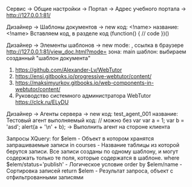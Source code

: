 Сервис -> Общие настройки -> Портал -> Адрес учебного портала -> http://127.0.0.1:81/



Дизайнер -> Шаблоны документов -> new
код: <!name>
название: <!name>
Вставляем код, в разделе код
(function() {
	// code
})()

Дизайнер -> Элементы шаблонов -> new
mode: <name>, ссылка в браузере http://127.0.0.1:81/view_doc.html?mode=<name>
зона: main
шаблон: выбираем созданный "шаблон документа"



1. https://github.com/Alexander-Lv/WebTutor
2. https://ensi.gitbooks.io/progressive-webtutor/content/
3. https://maksimyurkov.gitbooks.io/web-components-in-webtutor/content/
4. Руководство системного администратора
WebTutor https://clck.ru/ELyDU 


Дизайнер -> Агенты сервера -> new
код: test_agent_001
название: Тестовый агент
выполняемый код: // можно без var
var a = 1;
var b = 'asd';
alert(a + '\n' + b);
-> Выполнить агент на стороне клиента



Запросы XQuery:
for $elem - Объект в котором хранятся запрашиваемые записи
in courses - Название таблицы из которой берутся записи. Все записи созданы по одному шаблону, и могут содержать только те поля, которые содержатся в шаблоне.
where $elem/status='publish' - Логическое условие
order by $elem/name - Сортировка записей
return $elem - Результат запроса, объект с отфильтрованными записями